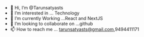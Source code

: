 - 👋 Hi, I’m @Tarunsatyasts
- 👀 I’m interested in ... Technology
- 🌱 I’m currently Working ...React and NextJS
- 💞️ I’m looking to collaborate on ...github
- 📫 How to reach me ... tarunsatyasts@gmail.com,9494411171

<!---
Tarunsatyasts/Tarunsatyasts is a ✨ special ✨ repository because its `README.md` (this file) appears on your GitHub profile.
You can click the Preview link to take a look at your changes.
--->
